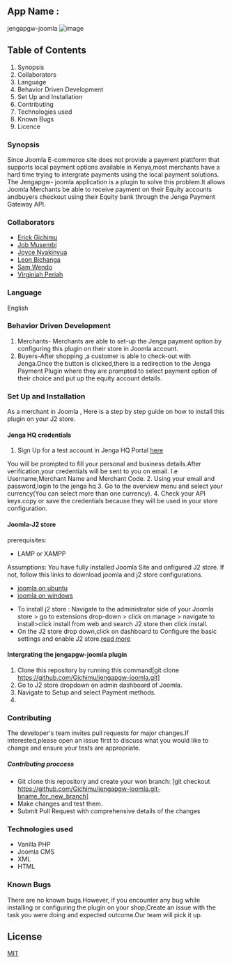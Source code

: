 ## App Name :
jengapgw-joomla
![image](https://kenyayote.com/wp-content/uploads/2018/08/Jenga-Payment-Gateway-and-Jenga-API-integration-registration-charges-and-what-it-is-equity-bank.jpg)

## Table of Contents
1. Synopsis
2. Collaborators
3. Language
4. Behavior Driven Development
5. Set Up and Installation
6. Contributing
7. Technologies used
8. Known Bugs
9. Licence

### Synopsis
Since Joomla E-commerce site does not provide a payment plattform that supports local payment options available in Kenya,most merchants have a hard time trying to intergrate payments using the local payment solutions. The Jengapgw- joomla  application is a plugin to solve this problem.It  allows Joomla Merchants be able to receive payment on their Equity accounts andbuyers checkout using their Equity bank through the Jenga Payment Gateway API.


### Collaborators
* [Erick Gichimu](https://github.com/Gichimu)
* [Job Musembi](https://github.com/JobMusembi)
* [Joyce Nyakinyua](https://github.com)
* [Leon Bichanga](https://github.com)
* [Sam Wendo](https://github.com/Samwendo)
* [Virginiah Periah](https://github.com/virginiah894)

### Language
English

### Behavior Driven Development
1. Merchants- Merchants are able to set-up the Jenga payment option by configuring this plugin on their store in Joomla account.
2. Buyers-After shopping ,a customer is able to check-out  with Jenga.Once the button is clicked,there is a redirection to the Jenga Payment Plugin where they are prompted to select payment option of their choice and put up the equity account details.

### Set Up and Installation
 As a merchant in Joomla , Here is a step by step guide on how to install this plugin on your J2 store.
#### Jenga HQ credentials
 1. Sign Up for a test account in Jenga HQ Portal [here](https://test.jengahq.io/#!/authenticate)

 You will be prompted to fill your personal and business details.After verification,your credentials will be sent to you on email. I.e Username,Merchant Name and Merchant Code.
2. Using your email and password,login to the jenga hq
3. Go to the overview menu and select your currency(You can select more than one currency).
4. Check your API keys.copy or save the credentials because they will be used in your store configuration. 


#### Joomla-J2 store
prerequisites:
  * LAMP or XAMPP

Assumptions:
You have fully installed Joomla Site and onfigured J2 store. If not, follow this links to download  joomla and j2 store configurations.
* [joomla on ubuntu](https://hostadvice.com/how-to/how-to-install-joomla-on-an-ubuntu-18-04-vps-or-dedicated-server/)
* [joomla on windows](https://websiteforstudents.com/install-joomla-cms-on-windows-10-desktop-server-with-xampp-support/)

 - To install j2 store : Navigate to the administrator side of your Joomla store > go to extensions drop-down > click on manage > navigate to install>click install from web and search J2 store then click install.
 - On the J2 store drop down,click on dashboard to  Configure the basic settings and enable J2 store.[read more](https://docs.j2store.org/)


 #### Intergrating the jengapgw-joomla plugin
 1. Clone this repository by running this command[git clone https://github.com/Gichimu/jengapgw-joomla.git]
 2. Go to J2 store dropdown on admin dashboard of Joomla.
 3. Navigate to Setup and select Payment methods.
 4. 



### Contributing
The developer's team invites pull requests for major changes.If interested,please open an issue first to discuss what you would like to change and ensure your tests are appropriate.
 ##### Contributing proccess
 * Git clone this repository and create your won branch:
[git checkout https://github.com/Gichimu/jengapgw-joomla.git-bname_for_new_branch]
* Make changes and test them.
* Submit Pull Request with comprehensive details of  the changes
### Technologies used
  * Vanilla PHP
  * Joomla CMS
  * XML
  * HTML
### Known Bugs
 There are no known bugs.However, if you encounter any bug while installing or configuring the plugin on your shop,Create an issue with the task you were doing and expected outcome.Our team will pick it up.



## License
[MIT](https://github.com/Gichimu/jengapgw-joomla/blob/master/LICENSE)

